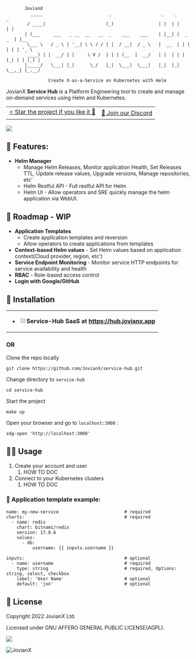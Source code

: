 ```
       JovianX
         _____                         _                   _    _           _
        / ____|                       (_)                 | |  | |         | |
       | (___     ___   _ __  __   __  _    ___    ___    | |__| |  _   _  | |__
        \___ \   / _ \ | '__| \ \ / / | |  / __|  / _ \   |  __  | | | | | | '_ \
        ____) | |  __/ | |     \ V /  | | | (__  |  __/   | |  | | | |_| | | |_) |
       |_____/   \___| |_|      \_/   |_|  \___|  \___|   |_|  |_|  \__,_| |_.__/
      
                Create X-as-a-Service on Kubernetes with Helm
```

JovianX **Service Hub** is a Platform Engineering tool to create and manage on-demand services using Helm and Kubernetes.

<table><tbody><tr><td><a href="https://github.com/JovianX/service-hub/stargazers">⭐ Star the project if you like it 🤩</a></td><td><a href="https://discord.gg/sAWBJxrh">💬 Join our Discord</a></td></tr></tbody></table>

![](https://user-images.githubusercontent.com/2787296/194758301-d50ad7a3-ea8d-4b56-91bf-01bf732c4fce.png)

## 🦄 Features:

*   **Helm Manager**
    *   Manage Helm Releases, Monitor application Health, Set Releases TTL, Update release values, Upgrade versions, Manage repositories, etc'
    *   Helm Restful API - Full restful API for Helm
    *   Helm UI - Allow operators and SRE quickly manage the helm application via WebUI.

## 🚀 Roadmap - WIP

*   **Application Templates**
    *   Create application templates and reversion
    *   Allow operators to create applications from templates
*   **Context-based Helm values** - Set Helm values based on application context(Cloud provider, region, etc')
*   **Service Endpoint Monitoring** - Monitor service HTTP endpoints for service availability and health
*   **RBAC** - Role-based access control
*   **Login with Google/GitHub**

## 👷 Installation

<table><tbody><tr><td><ul class="todo-list"><li><label class="todo-list__label"><input type="checkbox" disabled="disabled" checked="checked"><span class="todo-list__label__description"><strong>Service-Hub SaaS at </strong><a href="https://hub.jovianx.app/"><strong>https://hub.jovianx.app</strong></a></span></label></li></ul></td></tr></tbody></table>

### OR

Clone the repo locally

```shell
git clone https://github.com/JovianX/service-hub.git
```

Change directory to `service-hub`

```shell
cd service-hub
```

Start the project

```shell
make up
```

Open your browser and go to `localhost:3000` :

```shell
xdg-open 'http://localhost:3000'
```

## 🤽‍♀️ Usage

1.  Create your account and user
    1.  HOW TO DOC
2.  Connect to your Kubernetes clusters
    1.  HOW TO DOC

### 🍱 Application template example:

```text
name: my-new-service                         # required
charts:                                      # required
  - name: redis
    chart: bitnami/redis
    version: 17.0.6
    values:
      - db:
          username: {{ inputs.username }}

inputs:                                      # optional
  - name: username                           # required
    type: string                             # required, Options: string, select, checkbox
    label: 'User Name'                       # optional
    default: 'jon'                           # optional  
```

## 📜 License

Copyright 2022 JovianX Ltd.

Licensed under GNU AFFERO GENERAL PUBLIC LICENSE(AGPL).

![](=250x)

![JovianX](https://jovianx.com/wp-content/uploads/2021/05/Logo2-2.png)
